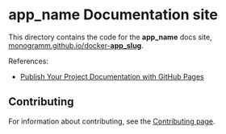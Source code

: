 # **__app_name__** Documentation site

This directory contains the code for the **__app_name__** docs site, [monogramm.github.io/docker-__app_slug__](https://monogramm.github.io/docker-__app_slug__).

References:
* [Publish Your Project Documentation with GitHub Pages](https://github.blog/2016-08-22-publish-your-project-documentation-with-github-pages/)

## Contributing

For information about contributing, see the [Contributing page](https://github.com/Monogramm/docker-__app_slug__/blob/master/CONTRIBUTING.md).
